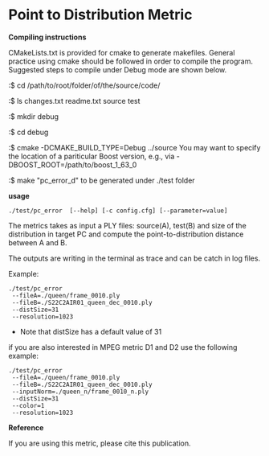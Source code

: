 # Point to Distribution Metric

<b>Compiling instructions</b>

   CMakeLists.txt is provided for cmake to generate makefiles. General
   practice using cmake should be followed in order to compile the
   program. Suggested steps to compile under Debug mode are shown below.

   :$ cd /path/to/root/folder/of/the/source/code/

   :$ ls
   changes.txt  readme.txt  source  test

   :$ mkdir debug

   :$ cd debug

   :$ cmake -DCMAKE_BUILD_TYPE=Debug ../source
   You may want to specify the location of a pariticular Boost version,
   e.g., via -DBOOST_ROOT=/path/to/boost_1_63_0

   :$ make
   "pc_error_d" to be generated under ./test folder

<b> usage </b>

```console
./test/pc_error  [--help] [-c config.cfg] [--parameter=value]
```

The metrics takes as input a PLY files: source(A), test(B) and size of the distribution in target PC 
and compute the point-to-distribution distance between A and B.

The outputs are writing in the terminal as trace and can be catch in log files. 

Example:

```console
./test/pc_error 
 --fileA=./queen/frame_0010.ply 
 --fileB=./S22C2AIR01_queen_dec_0010.ply 
 --distSize=31
 --resolution=1023
 ```
 
* Note that distSize has a default value of 31

if you are also interested in MPEG metric D1 and D2 use the following example:
```console
./test/pc_error 
 --fileA=./queen/frame_0010.ply 
 --fileB=./S22C2AIR01_queen_dec_0010.ply 
 --inputNorm=./queen_n/frame_0010_n.ply
 --distSize=31 
 --color=1 
 --resolution=1023
 ```

<b> Reference </b>

   If you are using this metric, please cite this publication.
